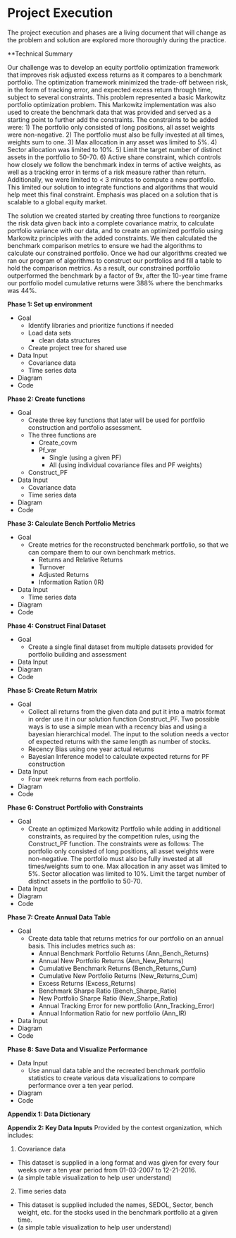 # Project Execution
The project execution and phases are a living document that will change as the problem and solution are explored more thoroughly during the practice. 

**Technical Summary 

Our challenge was to develop an equity portfolio optimization framework that improves risk adjusted excess returns as it compares to a benchmark portfolio. The optimization framework minimized the trade-off between risk, in the form of tracking error, and expected excess return through time, subject to several constraints. This problem represented a basic Markowitz portfolio optimization problem. This Markowitz implementation was also used to create the benchmark data that was provided and served as a starting point to further add the constraints. The constraints to be added were: 1) The portfolio only consisted of long positions, all asset weights were non-negative. 2) The portfolio must also be fully invested at all times, weights sum to one. 3) Max allocation in any asset was limited to 5%. 4) Sector allocation was limited to 10%. 5) Limit the target number of distinct assets in the portfolio to 50-70. 6) Active share constraint, which controls how closely we follow the benchmark index in terms of active weights, as well as a tracking error in terms of a risk measure rather than return. Additionally, we were limited to < 3 minutes to compute a new portfolio. This limited our solution to integrate functions and algorithms that would help meet this final constraint. Emphasis was placed on a solution that is scalable to a global equity market.

The solution we created started by creating three functions to reorganize the risk data given back into a complete covariance matrix, to calculate portfolio variance with our data, and to create an optimized portfolio using Markowitz principles with the added constraints. We then calculated the benchmark comparison metrics to ensure we had the algorithms to calculate our constrained portfolio. Once we had our algorithms created we ran our program of algorithms to construct our portfolios and fill a table to hold the comparison metrics. As a result, our constrained portfolio outperformed the benchmark by a factor of 9x, after the 10-year time frame our portfolio model cumulative returns were 388% where the benchmarks was 44%.

**Phase 1: Set up environment**
- Goal 
  + Identify libraries and prioritize functions if needed
  + Load data sets
      + clean data structures
  + Create project tree for shared use
- Data Input
  + Covariance data
  + Time series data
- Diagram
- Code

**Phase 2: Create functions**
- Goal 
  + Create three key functions that later will be used for portfolio construction and portfolio assessment.
  + The three functions are 
      + Create_covm
      + Pf_var
          + Single (using a given PF)
          + All (using individual covariance files and PF weights)
  + Construct_PF
- Data Input
  + Covariance data
  + Time series data
- Diagram
- Code
      

**Phase 3: Calculate Bench Portfolio Metrics**
- Goal 
  + Create metrics for the reconstructed benchmark portfolio, so that we can compare them to our own benchmark metrics.
      + Returns and Relative Returns 
      + Turnover
      + Adjusted Returns 
      + Information Ration (IR)
- Data Input
  + Time series data
- Diagram
- Code

**Phase 4: Construct Final Dataset** 
- Goal 
  + Create a single final dataset from multiple datasets provided for portfolio building and assessment 
- Data Input
- Diagram
- Code

**Phase 5: Create Return Matrix** 
- Goal 
  + Collect all returns from the given data and put it into a matrix format in order use it in our solution function Construct_PF. Two possible ways is to use a simple mean with a recency bias and using a bayesian hierarchical model. The input to the solution needs a vector of expected returns with the same length as number of stocks.
  + Recency Bias using one year actual returns
  + Bayesian Inference model to calculate expected returns for PF construction
- Data Input
  + Four week returns from each portfolio.
- Diagram
- Code

**Phase 6: Construct Portfolio with Constraints** 
- Goal 
  + Create an optimized Markowitz Portfolio while adding in additional constraints, as required by the competition rules, using the Construct_PF function. The constraints were as follows: The portfolio only consisted of long positions, all asset weights were non-negative. The portfolio must also be fully invested at all times/weights sum to one. Max allocation in any asset was limited to 5%. Sector allocation was limited to 10%.  Limit the target number of distinct assets in the portfolio to 50-70.
- Data Input
- Diagram
- Code


**Phase 7: Create Annual Data Table** 
- Goal 
  + Create data table that returns metrics for our portfolio on an annual basis. This includes metrics such as:
      + Annual Benchmark Portfolio Returns (Ann_Bench_Returns)
      + Annual New Portfolio Returns (Ann_New_Returns)
      + Cumulative Benchmark Returns (Bench_Returns_Cum)
      + Cumulative New Portfolio Returns (New_Returns_Cum)
      + Excess Returns (Excess_Returns)
      + Benchmark Sharpe Ratio (Bench_Sharpe_Ratio)
      + New Portfolio Sharpe Ratio (New_Sharpe_Ratio)
      + Annual Tracking Error for new portfolio (Ann_Tracking_Error)
      + Annual Information Ratio for new portfolio (Ann_IR)
- Data Input
- Diagram
- Code


**Phase 8: Save Data and Visualize Performance** 
- Data Input
  + Use annual data table and the recreated benchmark portfolio statistics to create various data visualizations to compare performance over a ten year period.
- Diagram
- Code

**Appendix 1: Data Dictionary**  

**Appendix 2: Key Data Inputs**
Provided by the contest organization, which includes:
1. Covariance data 
  + This dataset is supplied in a long format and was given for every four weeks over a ten year period from 01-03-2007 to 12-21-2016. 
  + (a simple table visualization to help user understand)
  
2. Time series data 
  + This dataset is supplied included the names, SEDOL, Sector, bench weight, etc. for the stocks used in the benchmark portfolio at a given time. 
  + (a simple table visualization to help user understand)
